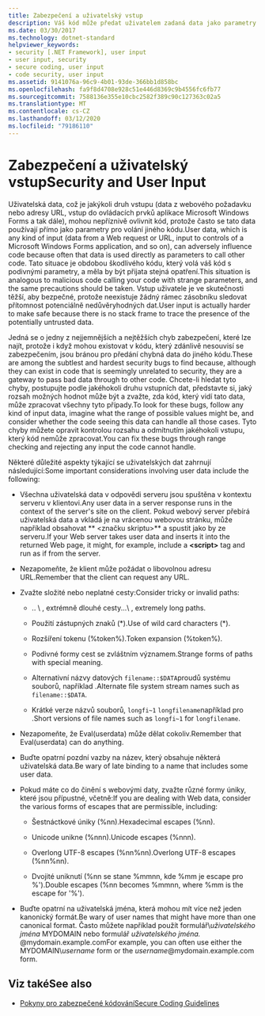 ```yaml
---
title: Zabezpečení a uživatelský vstup
description: Váš kód může předat uživatelem zadaná data jako parametry jinému kódu, což může ovlivnit zabezpečení. Můžete provést kontrolu rozsahu a odmítnout problematický vstup.
ms.date: 03/30/2017
ms.technology: dotnet-standard
helpviewer_keywords:
- security [.NET Framework], user input
- user input, security
- secure coding, user input
- code security, user input
ms.assetid: 9141076a-96c9-4b01-93de-366bb1d858bc
ms.openlocfilehash: fa9f8d4708e928c51e446d8369c9b4556fc6fb77
ms.sourcegitcommit: 7588136e355e10cbc2582f389c90c127363c02a5
ms.translationtype: MT
ms.contentlocale: cs-CZ
ms.lasthandoff: 03/12/2020
ms.locfileid: "79186110"
---
```

# <a name="security-and-user-input"></a><span data-ttu-id="94a5b-104">Zabezpečení a uživatelský vstup</span><span class="sxs-lookup"><span data-stu-id="94a5b-104">Security and User Input</span></span>

<span data-ttu-id="94a5b-105">Uživatelská data, což je jakýkoli druh vstupu (data z webového požadavku nebo adresy URL, vstup do ovládacích prvků aplikace Microsoft Windows Forms a tak dále), mohou nepříznivě ovlivnit kód, protože často se tato data používají přímo jako parametry pro volání jiného kódu.</span><span class="sxs-lookup"><span data-stu-id="94a5b-105">User data, which is any kind of input (data from a Web request or URL, input to controls of a Microsoft Windows Forms application, and so on), can adversely influence code because often that data is used directly as parameters to call other code.</span></span> <span data-ttu-id="94a5b-106">Tato situace je obdobou škodlivého kódu, který volá váš kód s podivnými parametry, a měla by být přijata stejná opatření.</span><span class="sxs-lookup"><span data-stu-id="94a5b-106">This situation is analogous to malicious code calling your code with strange parameters, and the same precautions should be taken.</span></span> <span data-ttu-id="94a5b-107">Vstup uživatele je ve skutečnosti těžší, aby bezpečné, protože neexistuje žádný rámec zásobníku sledovat přítomnost potenciálně nedůvěryhodných dat.</span><span class="sxs-lookup"><span data-stu-id="94a5b-107">User input is actually harder to make safe because there is no stack frame to trace the presence of the potentially untrusted data.</span></span>

<span data-ttu-id="94a5b-108">Jedná se o jedny z nejjemnějších a nejtěžších chyb zabezpečení, které lze najít, protože i když mohou existovat v kódu, který zdánlivě nesouvisí se zabezpečením, jsou bránou pro předání chybná data do jiného kódu.</span><span class="sxs-lookup"><span data-stu-id="94a5b-108">These are among the subtlest and hardest security bugs to find because, although they can exist in code that is seemingly unrelated to security, they are a gateway to pass bad data through to other code.</span></span> <span data-ttu-id="94a5b-109">Chcete-li hledat tyto chyby, postupujte podle jakéhokoli druhu vstupních dat, představte si, jaký rozsah možných hodnot může být a zvažte, zda kód, který vidí tato data, může zpracovat všechny tyto případy.</span><span class="sxs-lookup"><span data-stu-id="94a5b-109">To look for these bugs, follow any kind of input data, imagine what the range of possible values might be, and consider whether the code seeing this data can handle all those cases.</span></span> <span data-ttu-id="94a5b-110">Tyto chyby můžete opravit kontrolou rozsahu a odmítnutím jakéhokoli vstupu, který kód nemůže zpracovat.</span><span class="sxs-lookup"><span data-stu-id="94a5b-110">You can fix these bugs through range checking and rejecting any input the code cannot handle.</span></span>

<span data-ttu-id="94a5b-111">Některé důležité aspekty týkající se uživatelských dat zahrnují následující:</span><span class="sxs-lookup"><span data-stu-id="94a5b-111">Some important considerations involving user data include the following:</span></span>

- <span data-ttu-id="94a5b-112">Všechna uživatelská data v odpovědi serveru jsou spuštěna v kontextu serveru v klientovi.</span><span class="sxs-lookup"><span data-stu-id="94a5b-112">Any user data in a server response runs in the context of the server's site on the client.</span></span> <span data-ttu-id="94a5b-113">Pokud webový server přebírá uživatelská data a vkládá je na vrácenou webovou stránku, může například obsahovat \*\* \<značku skriptu>\*\* a spustit jako by ze serveru.</span><span class="sxs-lookup"><span data-stu-id="94a5b-113">If your Web server takes user data and inserts it into the returned Web page, it might, for example, include a **\<script>** tag and run as if from the server.</span></span>

- <span data-ttu-id="94a5b-114">Nezapomeňte, že klient může požádat o libovolnou adresu URL.</span><span class="sxs-lookup"><span data-stu-id="94a5b-114">Remember that the client can request any URL.</span></span>

- <span data-ttu-id="94a5b-115">Zvažte složité nebo neplatné cesty:</span><span class="sxs-lookup"><span data-stu-id="94a5b-115">Consider tricky or invalid paths:</span></span>

  - <span data-ttu-id="94a5b-116">.. \ , extrémně dlouhé cesty.</span><span class="sxs-lookup"><span data-stu-id="94a5b-116">..\ , extremely long paths.</span></span>

  - <span data-ttu-id="94a5b-117">Použití zástupných znaků (\*).</span><span class="sxs-lookup"><span data-stu-id="94a5b-117">Use of wild card characters (\*).</span></span>

  - <span data-ttu-id="94a5b-118">Rozšíření tokenu (%token%).</span><span class="sxs-lookup"><span data-stu-id="94a5b-118">Token expansion (%token%).</span></span>

  - <span data-ttu-id="94a5b-119">Podivné formy cest se zvláštním významem.</span><span class="sxs-lookup"><span data-stu-id="94a5b-119">Strange forms of paths with special meaning.</span></span>

  - <span data-ttu-id="94a5b-120">Alternativní názvy datových `filename::$DATA`proudů systému souborů, například .</span><span class="sxs-lookup"><span data-stu-id="94a5b-120">Alternate file system stream names such as `filename::$DATA`.</span></span>

  - <span data-ttu-id="94a5b-121">Krátké verze názvů souborů, `longfi~1` `longfilename`například pro .</span><span class="sxs-lookup"><span data-stu-id="94a5b-121">Short versions of file names such as `longfi~1` for `longfilename`.</span></span>

- <span data-ttu-id="94a5b-122">Nezapomeňte, že Eval(userdata) může dělat cokoliv.</span><span class="sxs-lookup"><span data-stu-id="94a5b-122">Remember that Eval(userdata) can do anything.</span></span>

- <span data-ttu-id="94a5b-123">Buďte opatrní pozdní vazby na název, který obsahuje některá uživatelská data.</span><span class="sxs-lookup"><span data-stu-id="94a5b-123">Be wary of late binding to a name that includes some user data.</span></span>

- <span data-ttu-id="94a5b-124">Pokud máte co do činění s webovými daty, zvažte různé formy úniky, které jsou přípustné, včetně:</span><span class="sxs-lookup"><span data-stu-id="94a5b-124">If you are dealing with Web data, consider the various forms of escapes that are permissible, including:</span></span>

  - <span data-ttu-id="94a5b-125">Šestnáctkové úniky (%nn).</span><span class="sxs-lookup"><span data-stu-id="94a5b-125">Hexadecimal escapes (%nn).</span></span>

  - <span data-ttu-id="94a5b-126">Unicode unikne (%nnn).</span><span class="sxs-lookup"><span data-stu-id="94a5b-126">Unicode escapes (%nnn).</span></span>

  - <span data-ttu-id="94a5b-127">Overlong UTF-8 escapes (%nn%nn).</span><span class="sxs-lookup"><span data-stu-id="94a5b-127">Overlong UTF-8 escapes (%nn%nn).</span></span>

  - <span data-ttu-id="94a5b-128">Dvojité uniknutí (%nn se stane %mmnn, kde %mm je escape pro %').</span><span class="sxs-lookup"><span data-stu-id="94a5b-128">Double escapes (%nn becomes %mmnn, where %mm is the escape for '%').</span></span>

- <span data-ttu-id="94a5b-129">Buďte opatrní na uživatelská jména, která mohou mít více než jeden kanonický formát.</span><span class="sxs-lookup"><span data-stu-id="94a5b-129">Be wary of user names that might have more than one canonical format.</span></span> <span data-ttu-id="94a5b-130">Často můžete například použít formulář\\*uživatelského jména* MYDOMAIN nebo formulář *uživatelského jména.* @mydomain.example.com</span><span class="sxs-lookup"><span data-stu-id="94a5b-130">For example, you can often use either the MYDOMAIN\\*username* form or the *username*@mydomain.example.com form.</span></span>

## <a name="see-also"></a><span data-ttu-id="94a5b-131">Viz také</span><span class="sxs-lookup"><span data-stu-id="94a5b-131">See also</span></span>

- [<span data-ttu-id="94a5b-132">Pokyny pro zabezpečené kódování</span><span class="sxs-lookup"><span data-stu-id="94a5b-132">Secure Coding Guidelines</span></span>](../../../docs/standard/security/secure-coding-guidelines.md)

